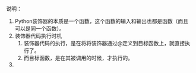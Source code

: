 说明：

1. Python装饰器的本质是一个函数，这个函数的输入和输出也都是函数（而且可以是同一个函数）。
2. 装饰器代码执行时机
   1. 装饰器代码的执行，是在将将装饰器通过@定义到目标函数上，就直接执行了。
   2. 而目标函数，是在其被调用的时候，才执行的。
3. 
